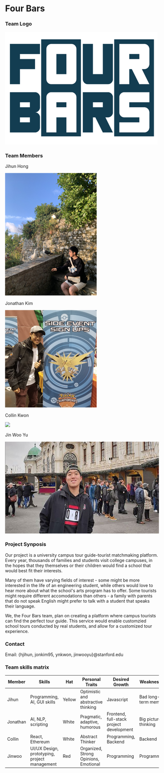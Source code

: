 # Four Bars

### Team Logo
<img src="./imgs/Logo_transparent.png" width="500">

### Team Members
Jihun Hong

<img src="./imgs/Hong_Profile_Pic.jpg" width="300">

Jonathan Kim

<img src="./imgs/Kim_Profile_Pic.jpg" width="300">

Collin Kwon

<img src="./imgs/Kwon_Profile_Pic.jpg" width="300">

Jin Woo Yu

<img src="./imgs/Yu_Profile_Pic.jpg" height="300">


### Project Synposis
Our project is a university campus tour guide-tourist matchmaking platform. Every year, thousands of families and students visit college campuses, in the hopes that they themselves or their children would find a school that would best fit their interests. 

Many of them have varying fields of interest - some might be more interested in the life of an engineering student, while others would love to hear more about what the school's arts program has to offer. Some tourists might require different accomodations than others - a family with parents that do not speak English might prefer to talk with a student that speaks their language. 

We, the Four Bars team, plan on creating a platform where campus tourists can find the perfect tour guide. This service would enable customzied school tours conducted by real students, and allow for a customized tour experience.


### Contact
Email:
{hjihun, jonkim95, ynkwon, jinwooyu}@stanford.edu

### Team skills matrix
Member | Skills | Hat | Personal Traits | Desired Growth | Weaknesses
--- | --- | --- | --- | --- | ---
Jihun | Programming, AI, GUI skills | Yellow | Optimistic and abstractive thinking | Javascript | Bad long-term memory
Jonathan | AI, NLP, scripting | White | Pragmatic, adaptive, humorous | Frontend, full-stack project development | Big picture thinking
Collin | React, Ethereum | White | Abstract Thinker | Programming, Backend | Backend
Jinwoo | UI/UX Design, prototyping, project management | Red | Organized, Strong Opinions, Emotional | Programming | Programming

